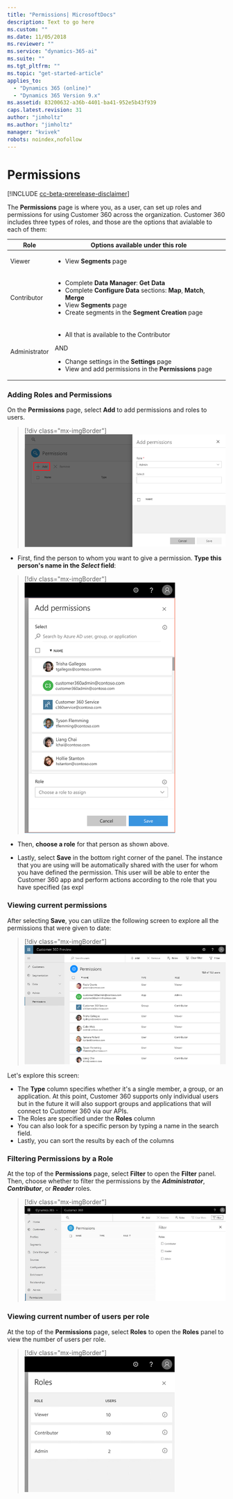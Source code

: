 ```yaml
---
title: "Permissions| MicrosoftDocs"
description: Text to go here
ms.custom: ""
ms.date: 11/05/2018
ms.reviewer: ""
ms.service: "dynamics-365-ai"
ms.suite: ""
ms.tgt_pltfrm: ""
ms.topic: "get-started-article"
applies_to: 
  - "Dynamics 365 (online)"
  - "Dynamics 365 Version 9.x"
ms.assetid: 83200632-a36b-4401-ba41-952e5b43f939
caps.latest.revision: 31
author: "jimholtz"
ms.author: "jimholtz"
manager: "kvivek"
robots: noindex,nofollow
---
```

# Permissions

[!INCLUDE [cc-beta-prerelease-disclaimer](../includes/cc-beta-prerelease-disclaimer.md)]

The **Permissions** page is where you, as a user, can set up roles and permissions for using Customer 360 across the organization. Customer 360 includes three types of roles, and those are the options that avialable to each of them:

|Role  |Options available under this role  |
|---------|---------|
|Viewer     | <ul><li>View **Segments** page </li></ul>       |
|Contributor     | <ul><li>Complete **Data Manager**: **Get Data** </li><li>Complete **Configure Data** sections: **Map**, **Match**, **Merge** </li><li>View **Segments** page </li><li>Create segments in the **Segment Creation** page  </li></ul> |
|Administrator     | <ul><li>All that is available to the Contributor</li></ul>AND<ul><li>Change settings in the **Settings** page</li><li>View and add permissions in the **Permissions** page   </li></ul>     |
 
### Adding Roles and Permissions
On the **Permissions** page, select **Add** to add permissions and roles to users.

> [!div class="mx-imgBorder"] 
> ![](media/add-permissions.png "Add permissions")
 
- First, find the person to whom you want to give a permission. **Type this person's name in the *Select* field**:

> [!div class="mx-imgBorder"] 
> ![](media/permissions-roles.png "Enter a name")

- Then, **choose a role** for that person as shown above.

- Lastly, select **Save** in the bottom right corner of the panel. The instance that you are using will be automatically shared with the user for whom you have defined the permission. This user will be able to enter the Customer 360 app and perform actions according to the role that you have specified (as expl
 
### Viewing current permissions
After selecting **Save**, you can utilize the following screen to explore all the permissions that were given to date:

> [!div class="mx-imgBorder"] 
> ![](media/permissions.png "Permissions")

Let's explore this screen:

- The **Type** column specifies whether it's a single member, a group, or an application. At this point, Customer 360 supports only individual users but in the future it will also support groups and applications that will connect to Customer 360 via our APIs.
- The Roles are specified under the **Roles** column
- You can also look for a specific person by typing a name in the search field.
- Lastly, you can sort the results by each of the columns   

### Filtering Permissions by a Role
At the top of the **Permissions** page, select **Filter**  to open the **Filter** panel. Then, choose whether to filter the permissions by the ***Administrator***, ***Contributor***, or ***Reader*** roles.

> [!div class="mx-imgBorder"] 
> ![](media/permissions-filter.png "Permissions filter")

### Viewing current number of users per role
At the top of the **Permissions** page, select **Roles** to open the **Roles** panel to view the number of users per role.

> [!div class="mx-imgBorder"] 
> ![](media/permissions-roles2.png "Roles")
